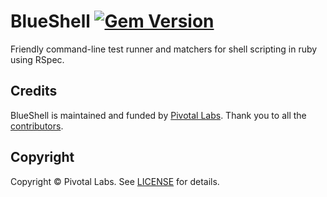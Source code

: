 # BlueShell [![Gem Version](https://badge.fury.io/rb/blue-shell.png)](http://badge.fury.io/rb/blue-shell)

Friendly command-line test runner and matchers for shell scripting in ruby using RSpec.

## Credits

BlueShell is maintained and funded by [Pivotal Labs](http://www.pivotallabs.com).
Thank you to all the [contributors](https://github.com/pivotal/blue-shell/contributors).

Copyright
---------
Copyright &copy; Pivotal Labs. See [LICENSE](https://raw.github.com/pivotal/blue-shell/master/LICENSE) for details.
